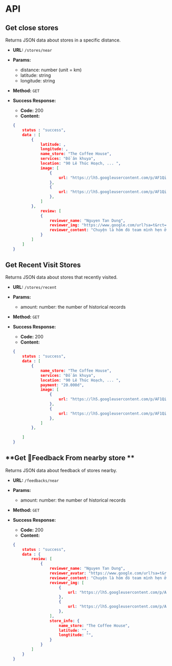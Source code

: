 

# API



**Get close stores**
----
  Returns JSON data about stores in a specific distance.

* **URL:**  `/stores/near`

* **Params:** 
	* distance: number (unit = km)
	* latitude: string
	* longitude: string


* **Method:**  `GET`

* **Success Response:**

  * **Code:** 200
  *  **Content:**
    ```json
    {   
        status : "success",
        data : [
	        {
		        latitude: ,
		        longitude: ,
		        name_store: "The Coffee House",
		        services: "Đồ ăn khuya",		    
		        location: "90 Lê Thúc Hoạch, ... ",
		        image: [
			        {
				        url: "https://lh5.googleusercontent.com/p/AF1QipMJ_hzVAPS6GzJQA3SHLpi1jI2MmJlTp9vJNVe4=w408-h272-k-no",
			        },
    			    {
				        url: "https://lh5.googleusercontent.com/p/AF1QipMJ_hzVAPS6GzJQA3SHLpi1jI2MmJlTp9vJNVe4=w408-h272-k-no",
			        },  
		        ]
	        },
		        review: [
		        {
			        reviewer_name: "Nguyen Tan Dung",
			        reviewer_img: "https://www.google.com/url?sa=t&rct=j&url=https%3A%2F%2Fwww.google.com%2Fmaps%2Fcontrib%2F109380779143355716855%2Freviews%3Fhl%3Dvi&source=maps&ei=iDh2Xd7cDIbpvATk9ar4AQ%3A37&cd=1&usg=AOvVaw1UoOlploPwgOa70gyjs4kU&ved=1t%3A21866%2Cp%3AiDh2Xd7cDIbpvATk9ar4AQ",
			        reviewer_content: "Chuyện là hôm đó team mình hẹn ở TCH(The Coffee House) Sư Vạn Hạnh để ôn bài,khi mình bước vào quán để tới khu vực order thì chị nhân viên có đề",
		        }
	        ]
        ]
	}
	```




**Get Recent Visit Stores**
----
  Returns JSON data about stores that recently visited.

* **URL:**  `/stores/recent`

* **Params:** 
	* amount: number: the number of historical records

* **Method:**  `GET`

* **Success Response:**

  * **Code:** 200
  *  **Content:**
    ```json
    {   
        status : "success",
        data : [
	        {
		        name_store: "The Coffee House",
		        services: "Đồ ăn khuya",		    
		        location: "90 Lê Thúc Hoạch, ... ",
		        payment: "20.000d",
		        image: [
			        {
				        url: "https://lh5.googleusercontent.com/p/AF1QipMJ_hzVAPS6GzJQA3SHLpi1jI2MmJlTp9vJNVe4=w408-h272-k-no",
			        },
    			    {
				        url: "https://lh5.googleusercontent.com/p/AF1QipMJ_hzVAPS6GzJQA3SHLpi1jI2MmJlTp9vJNVe4=w408-h272-k-no",
			        },  
		        ]
	        },
		        
        ]
	}
	```

**Get Feedback  From nearby store **
----
  Returns JSON data about feedback of stores nearby.

* **URL:**  `/feedbacks/near`

* **Params:** 
	* amount: number: the number of historical records

* **Method:**  `GET`

* **Success Response:**

  * **Code:** 200
  *  **Content:**
    ```json
    {   
        status : "success",
        data : {
	        review: [
		        {
			        reviewer_name: "Nguyen Tan Dung",
			        reviewer_avatar: "https://www.google.com/url?sa=t&rct=j&url=https%3A%2F%2Fwww.google.com%2Fmaps%2Fcontrib%2F109380779143355716855%2Freviews%3Fhl%3Dvi&source=maps&ei=iDh2Xd7cDIbpvATk9ar4AQ%3A37&cd=1&usg=AOvVaw1UoOlploPwgOa70gyjs4kU&ved=1t%3A21866%2Cp%3AiDh2Xd7cDIbpvATk9ar4AQ",
			        reviewer_content: "Chuyện là hôm đó team mình hẹn ở TCH(The Coffee House) Sư Vạn Hạnh để ôn bài,khi mình bước vào quán để tới khu vực order thì chị nhân viên có đề",
			        reviewer_img: [
				        {
					        url: "https://lh5.googleusercontent.com/p/AF1QipMJ_hzVAPS6GzJQA3SHLpi1jI2MmJlTp9vJNVe4=w408-h272-k-no",
				        },
	    			    {
					        url: "https://lh5.googleusercontent.com/p/AF1QipMJ_hzVAPS6GzJQA3SHLpi1jI2MmJlTp9vJNVe4=w408-h272-k-no",
				        },  
			        ],
			        store_info: {
				        name_store: "The Coffee House",
				        latitude: "",
					    longtitude: "",
			        }
		        }
	        ]
        }
	}
	```

